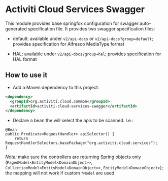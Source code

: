 # Activiti Cloud Services Swagger

This module provides base springfox configuration for swagger auto-generated specification file. It provides two
swagger specification files:

- default: available under `v2/api-docs` or `v2/api-docs?group=default`;
 provides specification for Alfresco MediaType format

- HAL: available under `v2/api-docs?group=hal`; provides specification for HAL format

## How to use it
- Add a Maven dependency to this project:

```xml
<dependency>
  <groupId>org.activiti.cloud.common</groupId>
  <artifactId>activiti-cloud-services-swagger</artifactId>
</dependency>
```
- Declare a bean the will select the apis to be scanned. I.e.:
```
@Bean
public Predicate<RequestHandler> apiSelector() {
    return RequestHandlerSelectors.basePackage("org.activiti.cloud.services");
}
```

*Note:* make sure the controllers are returning Spring objects only (`PagedModel<EntityModel<DomainObject>>`,
`CollectionModel<EntityModel<DomainObject>>`, `EntityModel<DomainObject>`); the mapping will not work if custom `*Model`
are used.
